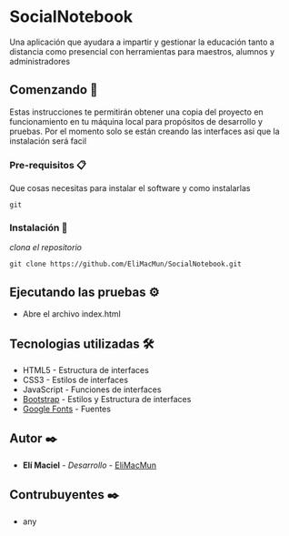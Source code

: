 # SocialNotebook

Una aplicación que ayudara a impartir y gestionar la educación tanto a distancia como presencial con herramientas para maestros, alumnos y administradores

## Comenzando 🚀

Estas instrucciones te permitirán obtener una copia del proyecto en funcionamiento en tu máquina local para propósitos de desarrollo y pruebas.
Por el momento solo se están creando las interfaces asi que la instalación será facil

### Pre-requisitos 📋

Que cosas necesitas para instalar el software y como instalarlas

```
git
```

### Instalación 🔧

_clona el repositorio_

```
git clone https://github.com/EliMacMun/SocialNotebook.git
```

## Ejecutando las pruebas ⚙️

* Abre el archivo index.html

## Tecnologias utilizadas 🛠️

* HTML5 - Estructura de interfaces
* CSS3 - Estilos de interfaces
* JavaScript - Funciones de interfaces
* [Bootstrap](https://getbootstrap.com/) - Estilos y Estructura de interfaces
* [Google Fonts](https://fonts.google.com/) - Fuentes

## Autor ✒️

* **Elí Maciel** - *Desarrollo* - [EliMacMun](https://github.com/EliMacMun)

## Contrubuyentes ✒️

* any

<!--
## Licencia 📄

Este proyecto está bajo la Licencia (Tu Licencia) - mira el archivo [LICENSE.md](LICENSE.md) para detalles

## Expresiones de Gratitud 🎁

* Comenta a otros sobre este proyecto 📢
* Invita una cerveza 🍺 o un café ☕ a alguien del equipo. 
* Da las gracias públicamente 🤓.
* etc.

-->
